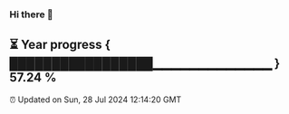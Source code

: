 ### Hi there 👋
⏳ Year progress { █████████████████▁▁▁▁▁▁▁▁▁▁▁▁▁ } 57.24 %
---
⏰ Updated on Sun, 28 Jul 2024 12:14:20 GMT


